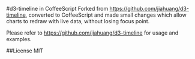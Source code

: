 #d3-timeline in CoffeeScript
Forked from https://github.com/jiahuang/d3-timeline, converted to CoffeeScript and made small changes which allow charts to redraw with live data, without losing focus point.

Please refer to https://github.com/jiahuang/d3-timeline for usage and examples.

##License
MIT
